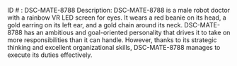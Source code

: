 ID # : DSC-MATE-8788
Description: DSC-MATE-8788 is a male robot doctor with a rainbow VR LED screen for eyes. It wears a red beanie on its head, a gold earring on its left ear, and a gold chain around its neck. DSC-MATE-8788 has an ambitious and goal-oriented personality that drives it to take on more responsibilities than it can handle. However, thanks to its strategic thinking and excellent organizational skills, DSC-MATE-8788 manages to execute its duties effectively.